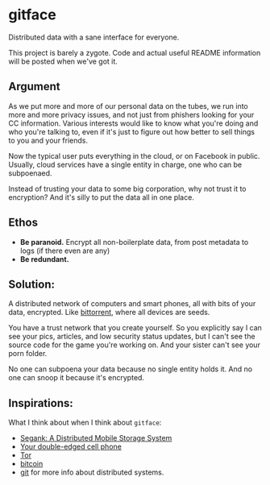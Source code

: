 # gitface

Distributed data with a sane interface for everyone.

This project is barely a zygote. Code and actual useful README information will be posted when we've got it.

## Argument

As we put more and more of our personal data on the tubes, we run into more and more privacy issues, and not just from phishers looking for your CC information. Various interests would like to know what you're doing and who you're talking to, even if it's just to figure out how better to sell things to you and your friends.

Now the typical user puts everything in the cloud, or on Facebook in public. Usually, cloud services have a single entity in charge, one who can be subpoenaed.

Instead of trusting your data to some big corporation, why not trust it to encryption? And it's silly to put the data all in one place.

## Ethos

* **Be paranoid.** Encrypt all non-boilerplate data, from post metadata to logs (if there even are any)
* **Be redundant.**

## Solution:

A distributed network of computers and smart phones, all with bits of your data, encrypted. Like [bittorrent](http://www.bittorrent.com/), where all devices are seeds.

You have a trust network that you create yourself. So you explicitly say I can see your pics, articles, and low security status updates, but I can't see the source code for the game you're working on. And your sister can't see your porn folder.

No one can subpoena your data because no single entity holds it. And no one can snoop it because it's encrypted.

## Inspirations:

What I think about when I think about `gitface`:

* [Segank: A Distributed Mobile Storage System](http://www.cs.princeton.edu/~rywang/papers/fast04/)
* [Your double-edged cell phone](http://die-less.com/2012/03/01/your-double-edged-cell-phone/)
* [Tor](https://www.torproject.org/)
* [bitcoin](http://bitcoin.org/)
* [git](http://git-scm.com/) for more info about distributed systems.
